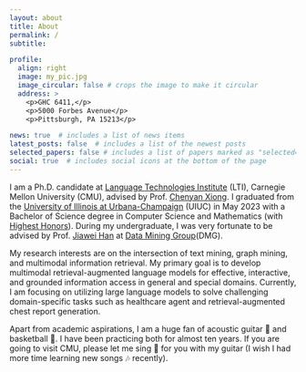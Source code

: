 ```yaml
---
layout: about
title: About
permalink: /
subtitle: 

profile:
  align: right
  image: my_pic.jpg
  image_circular: false # crops the image to make it circular
  address: >
    <p>GHC 6411,</p>
    <p>5000 Forbes Avenue</p>
    <p>Pittsburgh, PA 15213</p>

news: true  # includes a list of news items
latest_posts: false  # includes a list of the newest posts
selected_papers: false # includes a list of papers marked as "selected={true}"
social: true  # includes social icons at the bottom of the page
---
```


I am a Ph.D. candidate at [Language Technologies Institute](https://lti.cs.cmu.edu/) (LTI), Carnegie Mellon University (CMU), advised by Prof. [Chenyan Xiong](http://www.cs.cmu.edu/~cx/). I graduated from the [University of Illinois at Urbana-Champaign](https://illinois.edu/) (UIUC) in May 2023 with a Bachelor of Science degree in Computer Science and Mathematics (with [Highest Honors](https://cs.illinois.edu/about/awards/undergraduate-scholarships-awards/bronze-tablet-award)). During my undergraduate, I was very fortunate to be advised by Prof. [Jiawei Han](http://hanj.cs.illinois.edu/) at [Data Mining Group](http://dm1.cs.uiuc.edu/)(DMG). 

My research interests are on the intersection of text mining, graph mining, and multimodal information retrieval. My primary goal is to develop multimodal retrieval-augmented language models for effective, interactive, and grounded information access in general and special domains. Currently, I am focusing on utilizing large language models to solve challenging domain-specific tasks such as healthcare agent and retrieval-augmented chest report generation.

Apart from academic aspirations, I am a huge fan of acoustic guitar 🎸 and basketball 🏀. I have been practicing both for almost ten years. If you are going to visit CMU, please let me sing 🎤 for you with my guitar (I wish I had more time learning new songs 🎶 recently).
